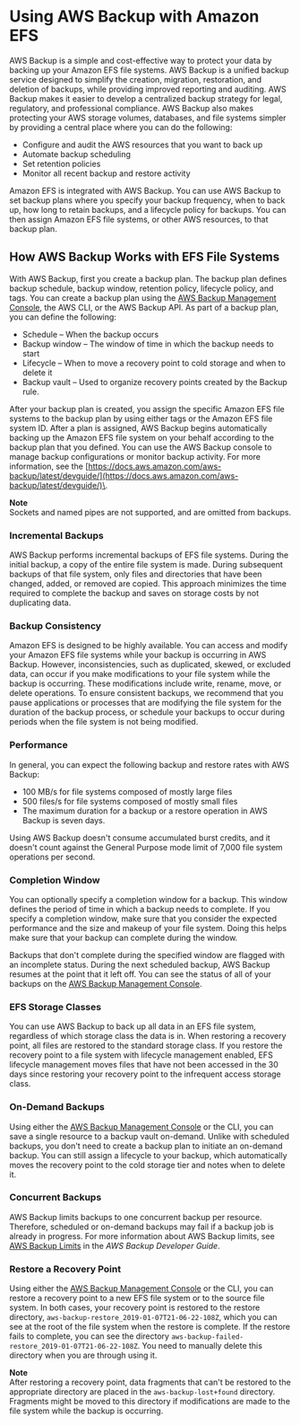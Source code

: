 # Using AWS Backup with Amazon EFS<a name="awsbackup"></a>

AWS Backup is a simple and cost\-effective way to protect your data by backing up your Amazon EFS file systems\. AWS Backup is a unified backup service designed to simplify the creation, migration, restoration, and deletion of backups, while providing improved reporting and auditing\. AWS Backup makes it easier to develop a centralized backup strategy for legal, regulatory, and professional compliance\. AWS Backup also makes protecting your AWS storage volumes, databases, and file systems simpler by providing a central place where you can do the following:
+ Configure and audit the AWS resources that you want to back up
+ Automate backup scheduling
+ Set retention policies
+ Monitor all recent backup and restore activity

Amazon EFS is integrated with AWS Backup\. You can use AWS Backup to set backup plans where you specify your backup frequency, when to back up, how long to retain backups, and a lifecycle policy for backups\. You can then assign Amazon EFS file systems, or other AWS resources, to that backup plan\.

## How AWS Backup Works with EFS File Systems<a name="how-awsbackup-works-efs"></a>

With AWS Backup, first you create a backup plan\. The backup plan defines backup schedule, backup window, retention policy, lifecycle policy, and tags\. You can create a backup plan using the [AWS Backup Management Console](https://console.aws.amazon.com/backup), the AWS CLI, or the AWS Backup API\. As part of a backup plan, you can define the following:
+ Schedule – When the backup occurs
+ Backup window – The window of time in which the backup needs to start
+ Lifecycle – When to move a recovery point to cold storage and when to delete it
+ Backup vault – Used to organize recovery points created by the Backup rule\.

After your backup plan is created, you assign the specific Amazon EFS file systems to the backup plan by using either tags or the Amazon EFS file system ID\. After a plan is assigned, AWS Backup begins automatically backing up the Amazon EFS file system on your behalf according to the backup plan that you defined\. You can use the AWS Backup console to manage backup configurations or monitor backup activity\. For more information, see the [https://docs.aws.amazon.com/aws-backup/latest/devguide/](https://docs.aws.amazon.com/aws-backup/latest/devguide/)\. 

**Note**  
Sockets and named pipes are not supported, and are omitted from backups\.

### Incremental Backups<a name="incremental-backup"></a>

AWS Backup performs incremental backups of EFS file systems\. During the initial backup, a copy of the entire file system is made\. During subsequent backups of that file system, only files and directories that have been changed, added, or removed are copied\. This approach minimizes the time required to complete the backup and saves on storage costs by not duplicating data\.

### Backup Consistency<a name="backup-consistency"></a>

Amazon EFS is designed to be highly available\. You can access and modify your Amazon EFS file systems while your backup is occurring in AWS Backup\. However, inconsistencies, such as duplicated, skewed, or excluded data, can occur if you make modifications to your file system while the backup is occurring\. These modifications include write, rename, move, or delete operations\. To ensure consistent backups, we recommend that you pause applications or processes that are modifying the file system for the duration of the backup process, or schedule your backups to occur during periods when the file system is not being modified\.

### Performance<a name="efs-performance"></a>

In general, you can expect the following backup and restore rates with AWS Backup:
+ 100 MB/s for file systems composed of mostly large files
+ 500 files/s for file systems composed of mostly small files
+ The maximum duration for a backup or a restore operation in AWS Backup is seven days\.

Using AWS Backup doesn't consume accumulated burst credits, and it doesn't count against the General Purpose mode limit of 7,000 file system operations per second\. 

### Completion Window<a name="backup-window"></a>

You can optionally specify a completion window for a backup\. This window defines the period of time in which a backup needs to complete\. If you specify a completion window, make sure that you consider the expected performance and the size and makeup of your file system\. Doing this helps make sure that your backup can complete during the window\.

Backups that don't complete during the specified window are flagged with an incomplete status\. During the next scheduled backup, AWS Backup resumes at the point that it left off\. You can see the status of all of your backups on the [AWS Backup Management Console](https://console.aws.amazon.com/backup)\.

### EFS Storage Classes<a name="backups-storage-classes"></a>

You can use AWS Backup to back up all data in an EFS file system, regardless of which storage class the data is in\. When restoring a recovery point, all files are restored to the standard storage class\. If you restore the recovery point to a file system with lifecycle management enabled, EFS lifecycle management moves files that have not been accessed in the 30 days since restoring your recovery point to the infrequent access storage class\. 

### On\-Demand Backups<a name="ondemand-backup"></a>

Using either the [AWS Backup Management Console](https://console.aws.amazon.com/backup) or the CLI, you can save a single resource to a backup vault on\-demand\. Unlike with scheduled backups, you don't need to create a backup plan to initiate an on\-demand backup\. You can still assign a lifecycle to your backup, which automatically moves the recovery point to the cold storage tier and notes when to delete it\.

### Concurrent Backups<a name="concurrent-backups"></a>

AWS Backup limits backups to one concurrent backup per resource\. Therefore, scheduled or on\-demand backups may fail if a backup job is already in progress\. For more information about AWS Backup limits, see [AWS Backup Limits](https://docs.aws.amazon.com/aws-backup/latest/devguide/aws-backup-limits.html) in the *AWS Backup Developer Guide*\.

### Restore a Recovery Point<a name="restoring-backup-efs"></a>

Using either the [AWS Backup Management Console](https://console.aws.amazon.com/backup) or the CLI, you can restore a recovery point to a new EFS file system or to the source file system\. In both cases, your recovery point is restored to the restore directory, `aws-backup-restore_2019-01-07T21-06-22-108Z`, which you can see at the root of the file system when the restore is complete\. If the restore fails to complete, you can see the directory `aws-backup-failed-restore_2019-01-07T21-06-22-108Z`\. You need to manually delete this directory when you are through using it\.

**Note**  
After restoring a recovery point, data fragments that can't be restored to the appropriate directory are placed in the `aws-backup-lost+found` directory\. Fragments might be moved to this directory if modifications are made to the file system while the backup is occurring\.